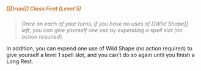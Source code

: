 ##### *<span style="color:rgb(203, 123, 55)">[[Druid]] Class Feat (Level 5)</span>*

> *<span style="color:rgb(125, 125, 125)">Once on each of your turns, if you have no uses of [[Wild Shape]] left, you can give yourself one use by expending a spell slot (no action required).</span>*

In addition, you can expend one use of Wild Shape (no action required) to give yourself a level 1 spell slot, and you can’t do so again until you finish a Long Rest.
